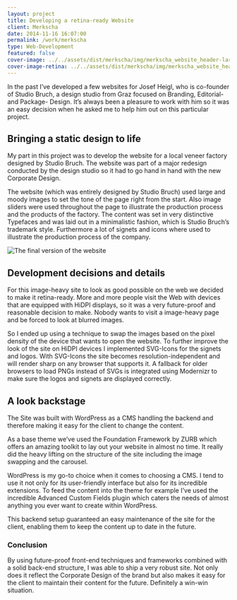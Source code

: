 ```yaml
---
layout: project
title: Developing a retina-ready Website
client: Merkscha
date: 2014-11-16 16:07:00
permalink: /work/merkscha
type: Web-Development
featured: false
cover-image: ../../assets/dist/merkscha/img/merkscha_website_header-large.png
cover-image-retina: ../../assets/dist/merkscha/img/merkscha_website_header-large_x2.png
---
```


In the past I&#x2019;ve developed a few websites for Josef Heigl, who is co-founder of Studio Bruch, a design studio from Graz focused on Branding, Editorial- and Package- Design. It&#x2019;s always been a pleasure to work with him so it was an easy decision when he asked me to help him out on this particular project.

## Bringing a static design to life

My part in this project was to develop the website for a local veneer factory designed by Studio Bruch. The website was part of a major redesign conducted by the design studio so it had to go hand in hand with the new Corporate Design. 

The website (which was entirely designed by Studio Bruch) used large and moody images to set the tone of the page right from the start. Also image sliders were used throughout the page to illustrate the production process and the products of the factory. The content was set in very distinctive Typefaces and was laid out in a minimalistic fashion, which is Studio Bruch&#x2019;s trademark style. Furthermore a lot of signets and icons where used to illustrate the production process of the company.

<img class="post-img" src="../../assets/dist/merkscha/img/website_mockup_macbook.jpg" alt="The final version of the website" srcset="../../assets/dist/merkscha/img/website_mockup_macbook-small.jpg 250w, ../../assets/dist/merkscha/img/website_mockup_macbook-medium.jpg 500w, ../../assets/dist/merkscha/img/website_mockup_macbook-large.jpg 700w" sizes="(min-width: 31.25em) 66vw, (min-width: 56.25em) 50vw, 100vw">

## Development decisions and details

For this image-heavy site to look as good possible on the web we decided to make it retina-ready. More and more people visit the Web with devices that are equipped with HiDPI displays, so it was a very future-proof and reasonable decision to make. Nobody wants to visit a image-heavy page and be forced to look at blurred images.

So I ended up using a technique to swap the images based on the pixel density of the device that wants to open the website. To further improve the look of the site on HiDPI devices I implemented SVG-Icons for the signets and logos. With SVG-Icons the site becomes resolution-independent and will render sharp on any browser that supports it. A fallback for older browsers to load PNGs instead of SVGs is integrated using Modernizr to make sure the logos and signets are displayed correctly.

## A look backstage
 
The Site was built with WordPress as a CMS handling the backend and therefore making it easy for the client to change the content. 

As a base theme we&#x2019;ve used the Foundation Framework by ZURB which offers an amazing toolkit to lay out your website in almost no time. It really did the heavy lifting on the structure of the site including the image swapping and the carousel. 

WordPress is my go-to choice when it comes to choosing a CMS. I tend to use it not only for its user-friendly interface but also for its incredible extensions. To feed the content into the theme for example I&#x2019;ve used the incredible Advanced Custom Fields plugin which caters the needs of almost anything you ever want to create within WordPress. 

This backend setup guaranteed an easy maintenance of the site for the client, enabling them to keep the content up to date in the future.

### Conclusion

By using future-proof front-end techniques and frameworks combined with a solid back-end structure, I was able to ship a very robust site. Not only does it reflect the Corporate Design of the brand but also makes it easy for the client to maintain their content for the future. Definitely a win-win situation.